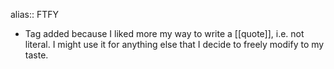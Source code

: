 alias:: FTFY

- Tag added because I liked more my way to write a [[quote]], i.e. not literal. I might use it for anything else that I decide to freely modify to my taste.